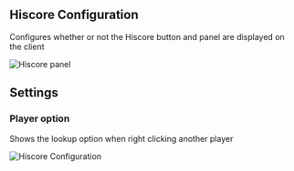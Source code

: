 ## Hiscore Configuration
Configures whether or not the Hiscore button and panel are displayed on the client  

![Hiscore panel](https://i.imgur.com/JYqUYov.png)
## Settings
### Player option

Shows the lookup option when right clicking another player

![Hiscore Configuration](https://i.imgur.com/RXD9Vkt.png)


